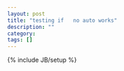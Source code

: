 ```yaml
---
layout: post
title: "testing if   no auto works"
description: ""
category: 
tags: []
---
```

{% include JB/setup %}
